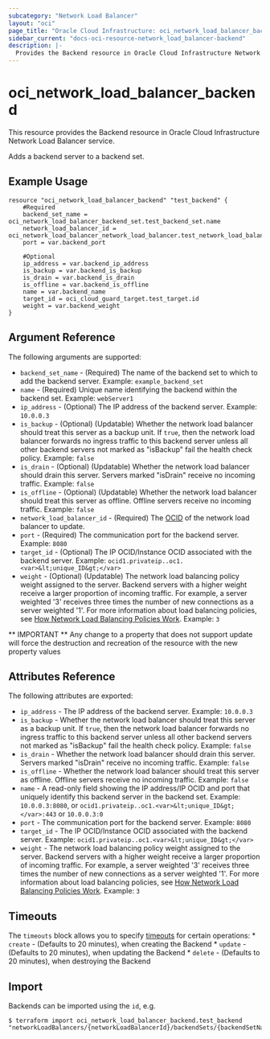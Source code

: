 ```yaml
---
subcategory: "Network Load Balancer"
layout: "oci"
page_title: "Oracle Cloud Infrastructure: oci_network_load_balancer_backend"
sidebar_current: "docs-oci-resource-network_load_balancer-backend"
description: |-
  Provides the Backend resource in Oracle Cloud Infrastructure Network Load Balancer service
---
```


# oci_network_load_balancer_backend
This resource provides the Backend resource in Oracle Cloud Infrastructure Network Load Balancer service.

Adds a backend server to a backend set.

## Example Usage

```hcl
resource "oci_network_load_balancer_backend" "test_backend" {
	#Required
	backend_set_name = oci_network_load_balancer_backend_set.test_backend_set.name
	network_load_balancer_id = oci_network_load_balancer_network_load_balancer.test_network_load_balancer.id
	port = var.backend_port

	#Optional
	ip_address = var.backend_ip_address
	is_backup = var.backend_is_backup
	is_drain = var.backend_is_drain
	is_offline = var.backend_is_offline
	name = var.backend_name
	target_id = oci_cloud_guard_target.test_target.id
	weight = var.backend_weight
}
```

## Argument Reference

The following arguments are supported:

* `backend_set_name` - (Required) The name of the backend set to which to add the backend server.  Example: `example_backend_set` 
* `name` - (Required) Unique name identifying the backend within the backend set. Example: `webServer1` 
* `ip_address` - (Optional) The IP address of the backend server. Example: `10.0.0.3` 
* `is_backup` - (Optional) (Updatable) Whether the network load balancer should treat this server as a backup unit. If `true`, then the network load balancer forwards no ingress traffic to this backend server unless all other backend servers not marked as "isBackup" fail the health check policy.  Example: `false` 
* `is_drain` - (Optional) (Updatable) Whether the network load balancer should drain this server. Servers marked "isDrain" receive no incoming traffic.  Example: `false` 
* `is_offline` - (Optional) (Updatable) Whether the network load balancer should treat this server as offline. Offline servers receive no incoming traffic.  Example: `false` 
* `network_load_balancer_id` - (Required) The [OCID](https://docs.cloud.oracle.com/iaas/Content/General/Concepts/identifiers.htm) of the network load balancer to update.
* `port` - (Required) The communication port for the backend server.  Example: `8080` 
* `target_id` - (Optional) The IP OCID/Instance OCID associated with the backend server. Example: `ocid1.privateip..oc1.<var>&lt;unique_ID&gt;</var>` 
* `weight` - (Optional) (Updatable) The network load balancing policy weight assigned to the server. Backend servers with a higher weight receive a larger proportion of incoming traffic. For example, a server weighted '3' receives three times the number of new connections as a server weighted '1'. For more information about load balancing policies, see [How Network Load Balancing Policies Work](https://docs.cloud.oracle.com/iaas/Content/Balance/Reference/lbpolicies.htm).  Example: `3` 


** IMPORTANT **
Any change to a property that does not support update will force the destruction and recreation of the resource with the new property values

## Attributes Reference

The following attributes are exported:

* `ip_address` - The IP address of the backend server. Example: `10.0.0.3` 
* `is_backup` - Whether the network load balancer should treat this server as a backup unit. If `true`, then the network load balancer forwards no ingress traffic to this backend server unless all other backend servers not marked as "isBackup" fail the health check policy.  Example: `false` 
* `is_drain` - Whether the network load balancer should drain this server. Servers marked "isDrain" receive no incoming traffic.  Example: `false` 
* `is_offline` - Whether the network load balancer should treat this server as offline. Offline servers receive no incoming traffic.  Example: `false` 
* `name` - A read-only field showing the IP address/IP OCID and port that uniquely identify this backend server in the backend set.  Example: `10.0.0.3:8080`, or `ocid1.privateip..oc1.<var>&lt;unique_ID&gt;</var>:443` or `10.0.0.3:0` 
* `port` - The communication port for the backend server.  Example: `8080` 
* `target_id` - The IP OCID/Instance OCID associated with the backend server. Example: `ocid1.privateip..oc1.<var>&lt;unique_ID&gt;</var>` 
* `weight` - The network load balancing policy weight assigned to the server. Backend servers with a higher weight receive a larger proportion of incoming traffic. For example, a server weighted '3' receives three times the number of new connections as a server weighted '1'. For more information about load balancing policies, see [How Network Load Balancing Policies Work](https://docs.cloud.oracle.com/iaas/Content/Balance/Reference/lbpolicies.htm).  Example: `3` 

## Timeouts

The `timeouts` block allows you to specify [timeouts](https://registry.terraform.io/providers/hashicorp/oci/latest/docs/guides/changing_timeouts) for certain operations:
	* `create` - (Defaults to 20 minutes), when creating the Backend
	* `update` - (Defaults to 20 minutes), when updating the Backend
	* `delete` - (Defaults to 20 minutes), when destroying the Backend


## Import

Backends can be imported using the `id`, e.g.

```
$ terraform import oci_network_load_balancer_backend.test_backend "networkLoadBalancers/{networkLoadBalancerId}/backendSets/{backendSetName}/backends/{backendName}" 
```

